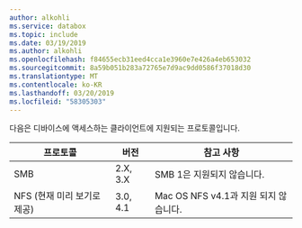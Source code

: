 ```yaml
---
author: alkohli
ms.service: databox
ms.topic: include
ms.date: 03/19/2019
ms.author: alkohli
ms.openlocfilehash: f84655ecb31eed4cca1e3960e7e426a4eb653032
ms.sourcegitcommit: 8a59b051b283a72765e7d9ac9dd0586f37018d30
ms.translationtype: MT
ms.contentlocale: ko-KR
ms.lasthandoff: 03/20/2019
ms.locfileid: "58305303"
---
```

다음은 디바이스에 액세스하는 클라이언트에 지원되는 프로토콜입니다.

|**프로토콜** |**버전**   |**참고 사항**  |
|---------|---------|---------|
|SMB    | 2.X, 3.X      | SMB 1은 지원되지 않습니다.|
|NFS (현재 미리 보기로 제공)     |3.0, 4.1        | Mac OS NFS v4.1과 지원 되지 않습니다.         |

